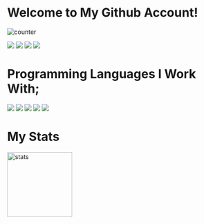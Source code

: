 <h1>Welcome to My Github Account!</h1>

![counter](https://en82zzdykb6ji7x.m.pipedream.net)


<p>
  <a href="https://discord.com/users/646945227772526592" target"blank_"><img src="https://img.shields.io/badge/discord%20-7289DA.svg?&style=for-the-badge&logo=discord&logoColor=white"></a>
  <a href="https://open.spotify.com/user/dkch3byty3frx7wc6p9mj5e8o?si=BqM0Yr-IQAGFwBH0zJ4oTQ" target"blank_"><img src="https://img.shields.io/badge/Spotify%20-1ed760.svg?&style=for-the-badge&logo=spotify&logoColor=white"></a>
  <a href="https://github.com/Burak35Smoke" target"blank_"><img src="https://img.shields.io/badge/GitHub%20-191717.svg?&style=for-the-badge&logo=github&logoColor=white"></a>
  <a href="https://www.r10.net/profil/126637-pixeldev.html" target"blank_"><img src="https://i.ibb.co/0Y6JFXR/R10.png"></a>
</p>
<h1>Programming Languages I Work With;</h1>
<a href="https://nodejs.org/en/" target"blank_"><img src="https://img.shields.io/badge/-Nodejs-3C873A?style=for-the-badge&labelColor=black&logo=node.js&logoColor=3C873A"></a>
<a href="https://www.electronjs.org/" target"blank_"><img src="https://img.shields.io/badge/-electronjs-59ABE3?style=for-the-badge&labelColor=4B77BE&logo=electron&logoColor=fff"></a>
<a href="https://www.php.net/" target"blank_"><img src="https://img.shields.io/badge/-php-blue?style=for-the-badge&labelColor=black&logo=php&logoColor=blue"></a>
<a href="https://www.python.org/" target"blank_"><img src="https://img.shields.io/badge/-python-gray?style=for-the-badge&labelColor=333&logo=python&logoColor=fff"></a>
<a href="https://getbootstrap.com/" target"blank_"><img src="https://img.shields.io/badge/-Bootstrap-purple?style=for-the-badge&labelColor=black&logo=bootstrap&logoColor=purple"></a>

<br>
<p>
<h1>My Stats</h1>
  <img src="https://github-readme-stats.vercel.app/api?username=Burak35Smoke&theme=radical&show_icons=true" width="%100" height="150px" alt="stats" />
</p>
